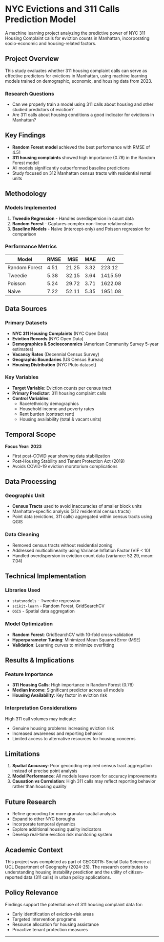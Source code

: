 # NYC Evictions and 311 Calls Prediction Model

A machine learning project analyzing the predictive power of NYC 311 Housing Complaint calls for eviction counts in Manhattan, incorporating socio-economic and housing-related factors.

## Project Overview

This study evaluates whether 311 housing complaint calls can serve as effective predictors for evictions in Manhattan, using machine learning models trained on demographic, economic, and housing data from 2023.

### Research Questions
- Can we properly train a model using 311 calls about housing and other studied predictors of eviction?
- Are 311 calls about housing conditions a good indicator for evictions in Manhattan?

## Key Findings

- **Random Forest model** achieved the best performance with RMSE of 4.51
- **311 housing complaints** showed high importance (0.78) in the Random Forest model
- All models significantly outperformed baseline predictions
- Study focused on 312 Manhattan census tracts with residential rental units

## Methodology

### Models Implemented
1. **Tweedie Regression** - Handles overdispersion in count data
2. **Random Forest** - Captures complex non-linear relationships
3. **Baseline Models** - Naive (intercept-only) and Poisson regression for comparison

### Performance Metrics
| Model | RMSE | MSE | MAE | AIC |
|-------|------|-----|-----|-----|
| Random Forest | 4.51 | 21.25 | 3.32 | 223.12 |
| Tweedie | 5.38 | 32.15 | 3.64 | 1415.59 |
| Poisson | 5.24 | 29.72 | 3.71 | 1622.08 |
| Naive | 7.22 | 52.11 | 5.35 | 1951.08 |

## Data Sources

### Primary Datasets
- **NYC 311 Housing Complaints** (NYC Open Data)
- **Eviction Records** (NYC Open Data)
- **Demographics & Socioeconomics** (American Community Survey 5-year estimates)
- **Vacancy Rates** (Decennial Census Survey)
- **Geographic Boundaries** (US Census Bureau)
- **Housing Distribution** (NYC Pluto dataset)

### Key Variables
- **Target Variable**: Eviction counts per census tract
- **Primary Predictor**: 311 housing complaint calls
- **Control Variables**: 
  - Race/ethnicity demographics
  - Household income and poverty rates
  - Rent burden (contract rent)
  - Housing availability (total & vacant units)

## Temporal Scope

**Focus Year: 2023**
- First post-COVID year showing data stabilization
- Post-Housing Stability and Tenant Protection Act (2019)
- Avoids COVID-19 eviction moratorium complications

## Data Processing

### Geographic Unit
- **Census Tracts** used to avoid inaccuracies of smaller block units
- Manhattan-specific analysis (312 residential census tracts)
- Point data (evictions, 311 calls) aggregated within census tracts using QGIS

### Data Cleaning
- Removed census tracts without residential zoning
- Addressed multicollinearity using Variance Inflation Factor (VIF < 10)
- Handled overdispersion in eviction count data (variance: 52.29, mean: 7.04)

## Technical Implementation

### Libraries Used
- `statsmodels` - Tweedie regression
- `scikit-learn` - Random Forest, GridSearchCV
- `QGIS` - Spatial data aggregation

### Model Optimization
- **Random Forest**: GridSearchCV with 10-fold cross-validation
- **Hyperparameter Tuning**: Minimized Mean Squared Error (MSE)
- **Validation**: Learning curves to minimize overfitting

## Results & Implications

### Feature Importance
- **311 Housing Calls**: High importance in Random Forest (0.78)
- **Median Income**: Significant predictor across all models
- **Housing Availability**: Key factor in eviction risk

### Interpretation Considerations
High 311 call volumes may indicate:
- Genuine housing problems increasing eviction risk
- Increased awareness and reporting behavior
- Limited access to alternative resources for housing concerns

## Limitations

1. **Spatial Accuracy**: Poor geocoding required census tract aggregation instead of precise point analysis
2. **Model Performance**: All models leave room for accuracy improvements
3. **Causation vs Correlation**: High 311 calls may reflect reporting behavior rather than housing quality

## Future Research

- Refine geocoding for more granular spatial analysis
- Expand to other NYC boroughs
- Incorporate temporal dynamics
- Explore additional housing quality indicators
- Develop real-time eviction risk monitoring system

## Academic Context

This project was completed as part of GEOG0115: Social Data Science at UCL Department of Geography (2024-25). The research contributes to understanding housing instability prediction and the utility of citizen-reported data (311 calls) in urban policy applications.

## Policy Relevance

Findings support the potential use of 311 housing complaint data for:
- Early identification of eviction-risk areas
- Targeted intervention programs
- Resource allocation for housing assistance
- Proactive tenant protection measures

---